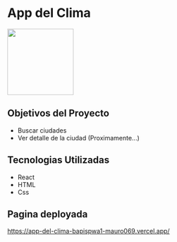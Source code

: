 # App del Clima

<p align="left">
  <img height="150" src="https://maurovera.netlify.app/Clima.jpg" />
</p>

## Objetivos del Proyecto
  - Buscar ciudades
  - Ver detalle de la ciudad (Proximamente...)

## Tecnologias Utilizadas
- React
- HTML
- Css

## Pagina deployada
https://app-del-clima-bapispwa1-mauro069.vercel.app/
